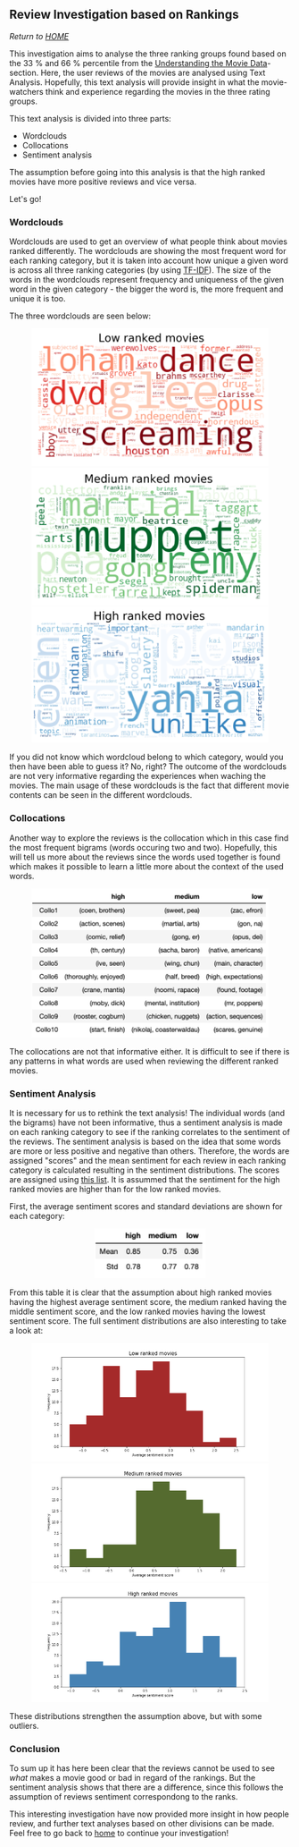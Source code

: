 ## Review Investigation based on Rankings
*Return to [HOME](https://lauramarott.github.io/SocialGraphs/)*

This investigation aims to analyse the three ranking groups found based on the 33 % and 66 % percentile from the [Understanding the Movie Data](https://lauramarott.github.io/SocialGraphs/BasicStats)-section. Here, the user reviews of the movies are analysed using Text Analysis. Hopefully, this text analysis will provide insight in what the movie-watchers think and experience regarding the movies in the three rating groups.

This text analysis is divided into three parts:
* Wordclouds 
* Collocations
* Sentiment analysis

The assumption before going into this analysis is that the high ranked movies have more positive reviews and vice versa. 

Let's go!

### Wordclouds

Wordclouds are used to get an overview of what people think about movies ranked differently. The wordclouds are showing the most frequent word for each ranking category, but it is taken into account how unique a given word is across all three ranking categories (by using [TF-IDF](https://monkeylearn.com/blog/what-is-tf-idf/)). The size of the words in the wordclouds represent frequency and uniqueness of the given word in the given category - the bigger the word is, the more frequent and unique it is too.

The three wordclouds are seen below:

<figure style="text-align: center;">
  <img src="./images/Low ranked movies.png">
  <img src="./images/Medium ranked movies.png">
  <img src="./images/High ranked movies.png">
</figure>

If you did not know which wordcloud belong to which category, would you then have been able to guess it? No, right?
The outcome of the wordclouds are not very informative regarding the experiences when waching the movies. The main usage of these wordclouds is the fact that different movie contents can be seen in the different wordclouds. 

### Collocations

Another way to explore the reviews is the collocation which in this case find the most frequent bigrams (words occuring two and two). Hopefully, this will tell us more about the reviews since the words used together is found which makes it possible to learn a little more about the context of the used words. 

<figure style="text-align: center;">
  <img src="./images/Rank_collo.png" width="500"/>
</figure>

The collocations are not that informative either. It is difficult to see if there is any patterns in what words are used when reviewing the different ranked movies. 

### Sentiment Analysis

It is necessary for us to rethink the text analysis! The individual words (and the bigrams) have not been informative, thus a sentiment analysis is made on each ranking category to see if the ranking correlates to the sentiment of the reviews. The sentiment analysis is based on the idea that some words are more or less positive and negative than others. Therefore, the words are assigned "scores" and the mean sentiment for each review in each ranking category is calculated resulting in the sentiment distributions. The scores are assigned using [this list](https://github.com/LauraMarott/SocialGraphs/blob/master/AFINN-111.txt). It is assummed that the sentiment for the high ranked movies are higher than for the low ranked movies. 

First, the average sentiment scores and standard deviations are shown for each category:

<figure style="text-align: center;">
  <img src="./images/Rank_sentiment.png" width="200"/>
</figure>

From this table it is clear that the assumption about high ranked movies having the highest average sentiment score, the medium ranked having the middle sentiment score, and the low ranked movies having the lowest sentiment score. The full sentiment distributions are also interesting to take a look at:

<figure style="text-align: center;">
  <img src="./images/DistLow ranked movies.png">
  <img src="./images/DistMedium ranked movies.png">
  <img src="./images/DistHigh ranked movies.png">
</figure>

These distributions strengthen the assumption above, but with some outliers. 

### Conclusion

To sum up it has here been clear that the reviews cannot be used to see *what* makes a movie good or bad in regard of the rankings. But the sentiment analysis shows that there are a difference, since this follows the assumption of reviews sentiment correspondong to the ranks. 

This interesting investigation have now provided more insight in how people review, and further text analyses based on other divisions can be made. Feel free to go back to [home](https://lauramarott.github.io/SocialGraphs/) to continue your investigation!
